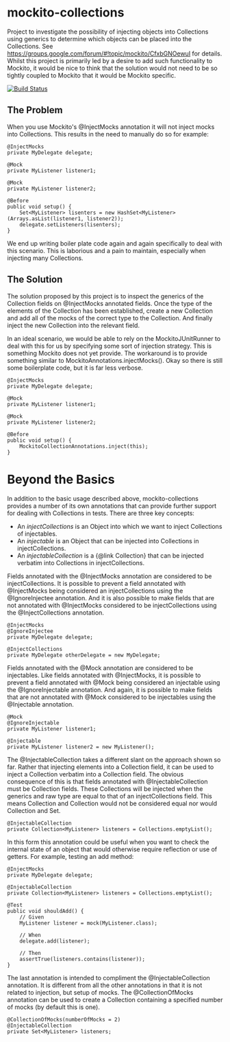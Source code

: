 mockito-collections
===================

Project to investigate the possibility of injecting objects into Collections using generics to determine which objects can be placed into the Collections. See https://groups.google.com/forum/#!topic/mockito/CfxbGNOewuI for details. Whilst this project is primarily led by a desire to add such functionality to Mockito, it would be nice to think that the solution would not need to be so tightly coupled to Mockito that it would be Mockito specific.

[![Build Status](https://buildhive.cloudbees.com/job/jameskennard/job/mockito-collections/badge/icon)](https://buildhive.cloudbees.com/job/jameskennard/job/mockito-collections/)

The Problem
-----------

When you use Mockito's @InjectMocks annotation it will not inject mocks into Collections. This results in the need to manually do so for example:

    @InjectMocks
    private MyDelegate delegate;
    
    @Mock
    private MyListener listener1;
    
    @Mock
    private MyListener listener2;
    
    @Before
    public void setup() {
        Set<MyListener> lisenters = new HashSet<MyListener>(Arrays.asList(listener1, listener2));
        delegate.setListeners(lisenters);
    }

We end up writing boiler plate code again and again specifically to deal with this scenario. This is laborious and a pain to maintain, especially when injecting many Collections.

The Solution
-------------

The solution proposed by this project is to inspect the generics of the Collection fields on @InjectMocks annotated fields. Once the type of the elements of the Collection has been established, create a new Collection and add all of the mocks of the correct type to the Collection. And finally inject the new Collection into the relevant field.

In an ideal scenario, we would be able to rely on the MockitoJUnitRunner to deal with this for us by specifying some sort of injection strategy. This is something Mockito does not yet provide. The workaround is to provide something similar to MockitoAnnotations.injectMocks(). Okay so there is still some boilerplate code, but it is far less verbose.

    @InjectMocks
    private MyDelegate delegate;
    
    @Mock
    private MyListener listener1;
    
    @Mock
    private MyListener listener2;
    
    @Before
    public void setup() {
        MockitoCollectionAnnotations.inject(this);
    }

Beyond the Basics
=================

In addition to the basic usage described above, mockito-collections provides a number of its own annotations that can provide further support for dealing with Collections in tests. There are three key concepts:

* An <i>injectCollections</i> is an Object into which we want to inject Collections of injectables.
* An <i>injectable</i> is an Object that can be injected into Collections in injectCollections.
* An <i>injectableCollection</i> is a {@link Collection} that can be injected verbatim into Collections in injectCollections.

Fields annotated with the @InjectMocks annotation are considered to be injectCollections. It is possible to prevent a field annotated with @InjectMocks being considered an injectCollections using the @IgnoreInjectee annotation. And it is also possible to make fields that are not annotated with @InjectMocks considered to be injectCollections using the @InjectCollections annotation.

    @InjectMocks
    @IgnoreInjectee
    private MyDelegate delegate;
    
    @InjectCollections
    private MyDelegate otherDelegate = new MyDelegate;

Fields annotated with the @Mock annotation are considered to be injectables. Like fields annotated with @InjectMocks, it is possible to prevent a field annotated with @Mock being considered an injectable using the @IgnoreInjectable annotation. And again, it is possible to make fields that are not annotated with @Mock considered to be injectables using the @Injectable annotation.

    @Mock
    @IgnoreInjectable
    private MyListener listener1;
    
    @Injectable
    private MyListener listener2 = new MyListener();

The @InjectableCollection takes a different slant on the approach shown so far. Rather that injecting elements into a Collection field, it can be used to inject a Collection verbatim into a Collection field. The obvious consequence of this is that fields annotated with @InjectableCollection must be Collection fields. These Collections will be injected when the generics and raw type are equal to that of an injectCollections field. This means Collection<InputStream> and Collection<FileInputStream> would not be considered equal nor would Collection<InputStream> and Set<InputStream>.

    @InjectableCollection
    private Collection<MyListener> listeners = Collections.emptyList();

In this form this annotation could be useful when you want to check the internal state of an object that would otherwise require reflection or use of getters. For example, testing an add method:

    @InjectMocks
    private MyDelegate delegate;

    @InjectableCollection
    private Collection<MyListener> listeners = Collections.emptyList();
    
    @Test
    public void shouldAdd() {
        // Given
        MyListener listener = mock(MyListener.class);
        
        // When
        delegate.add(listener);
        
        // Then
        assertTrue(listeners.contains(listener));
    }

The last annotation is intended to compliment the @InjectableCollection annotation. It is different from all the other annotations in that it is not related to injection, but setup of mocks. The @CollectionOfMocks annotation can be used to create a Collection containing a specified number of mocks (by default this is one).
    
    @CollectionOfMocks(numberOfMocks = 2)
    @InjectableCollection
    private Set<MyListener> listeners;

